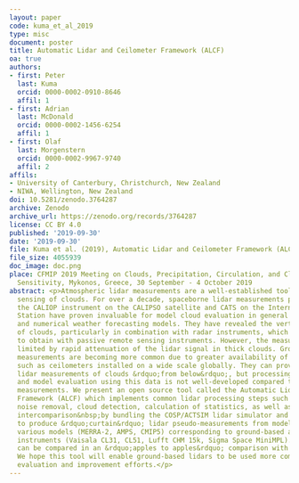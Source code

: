 ```yaml
---
layout: paper
code: kuma_et_al_2019
type: misc
document: poster
title: Automatic Lidar and Ceilometer Framework (ALCF)
oa: true
authors:
- first: Peter
  last: Kuma
  orcid: 0000-0002-0910-8646
  affil: 1
- first: Adrian
  last: McDonald
  orcid: 0000-0002-1456-6254
  affil: 1
- first: Olaf
  last: Morgenstern
  orcid: 0000-0002-9967-9740
  affil: 2
affils:
- University of Canterbury, Christchurch, New Zealand
- NIWA, Wellington, New Zealand
doi: 10.5281/zenodo.3764287
archive: Zenodo
archive_url: https://zenodo.org/records/3764287
license: CC BY 4.0
published: '2019-09-30'
date: '2019-09-30'
file: Kuma et al. (2019), Automatic Lidar and Ceilometer Framework (ALCF).pdf
file_size: 4055939
doc_image: doc.png
place: CFMIP 2019 Meeting on Clouds, Precipitation, Circulation, and Climate
  Sensitivity, Mykonos, Greece, 30 September - 4 October 2019
abstract: <p>Atmospheric lidar measurements are a well-established tool for remote
  sensing of clouds. For over a decade, spaceborne lidar measurements produced by
  the CALIOP instrument on the CALIPSO satellite and CATS on the International Space
  Station have proven invaluable for model cloud evaluation in general circulation
  and numerical weather forecasting models. They have revealed the vertical structure
  of clouds, particularly in combination with radar instruments, which is impossible
  to obtain with passive remote sensing instruments. However, the measurements are
  limited by rapid attenuation of the lidar signal in thick clouds. Ground-based lidar
  measurements are becoming more common due to greater availability of instruments
  such as ceilometers installed on a wide scale globally. They can provide much needed
  lidar measurements of clouds &rdquo;from below&rdquo;, but processing of lidar data
  and model evaluation using this data is not well-developed compared to satellite
  measurements. We present an open source tool called the Automatic Lidar and Ceilometer
  Framework (ALCF) which implements common lidar processing steps such as resampling,
  noise removal, cloud detection, calculation of statistics, as well as model&mdash;observation
  intercomparison&nbsp;by bundling the COSP/ACTSIM lidar simulator and allowing it
  to produce &rdquo;curtain&rdquo; lidar pseudo-measurements from model output of
  various models (MERRA-2, AMPS, CMIP5) corresponding to ground-based and shipborne
  instruments (Vaisala CL31, CL51, Lufft CHM 15k, Sigma Space MiniMPL). These pseudo-measurements
  can be compared in an &rdquo;apples to apples&rdquo; comparison with observations.
  We hope this tool will enable ground-based lidars to be used more commonly for model
  evaluation and improvement efforts.</p>
---
```

